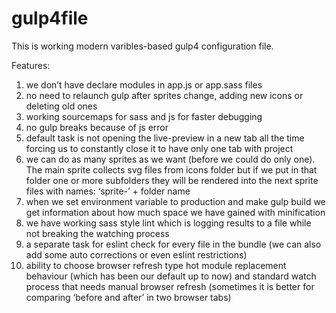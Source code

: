 # gulp4file

This is working modern varibles-based gulp4 configuration file.

Features:

1. we don’t have declare modules in app.js or app.sass files 
2. no need to relaunch gulp after sprites change, adding new icons or deleting old ones
3. working sourcemaps for sass and js for faster debugging
4. no gulp breaks because of js error
5. default task is not opening the live-preview in a new tab all the time forcing us to constantly close it to have only one tab with project
6. we can do as many sprites as we want (before we could do only one). The main sprite collects svg files from icons folder but if we put in that folder one or more subfolders they will be rendered into the next sprite files with names: ‘sprite-’ + folder name
7. when we set environment variable to production and make gulp build we get information about how much space we have gained with minification
8. we have working sass style lint which is logging results to a file while not breaking the watching process
9. a separate task for eslint check for every file in the bundle (we can also add some auto corrections or even eslint restrictions)
10. ability to choose browser refresh type hot module replacement behaviour (which has been our default up to now) and standard watch process that needs manual browser refresh (sometimes it is better for comparing ‘before and after’ in two browser tabs)
